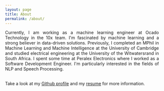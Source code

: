 ```yaml
---
layout: page
title: About
permalink: /about/
---
```

<div style="text-align: justify">
Currently, I am working as a machine learning engineer at Ocado Technology in the 10x team. I'm fascinated by machine learning and a strong believer in data-driven solutions. Previously, I completed an MPhil in Machine Learning and Machine Intelligence at the University of Cambridge and studied electrical engineering at the University of the Witwatersrand in South Africa. I spent some time at Peralex Electronics where I worked as a Software Development Engineer. I'm particularly interested in the fields of NLP and Speech Processing. 
</div> <br/>

Take a look at my [Github profile](https://github.com/alecokas) and my [resume](/PDFs/resume/A-Kastanos-CV.pdf) for more information. 

